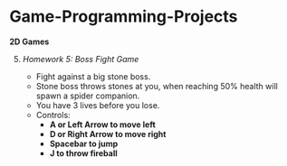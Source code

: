 # Game-Programming-Projects

**2D Games**

5. *Homework 5:*
*Boss Fight Game*

    - Fight against a big stone boss.
    - Stone boss throws stones at you, when reaching 50% health will spawn a spider companion.
    - You have 3 lives before you lose.
    - Controls:
      - **A or Left Arrow to move left**
      - **D or Right Arrow to move right**
      - **Spacebar to jump**
      - **J to throw fireball**